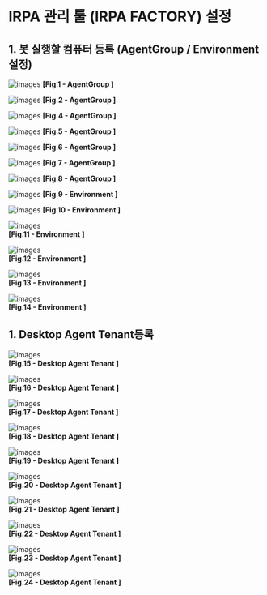 # IRPA 관리 툴 (IRPA FACTORY) 설정

## 1. 봇 실행할 컴퓨터 등록 (AgentGroup / Environment 설정)

![images](./img/modify_200616/image005-m.png)
**[Fig.1 - AgentGroup ]**

![images](./img/modify_200616/image006-m.png)
**[Fig.2 - AgentGroup ]**

![images](./img/modify_200616/image009-m.png)
**[Fig.4 - AgentGroup ]**

![images](./img/modify_200616/image010-m.png)
**[Fig.5 - AgentGroup ]**

![images](./img/modify_200616/image011-m.png)
**[Fig.6 - AgentGroup ]**

![images](./img/modify_200616/image012-m.png)
**[Fig.7 - AgentGroup ]**

![images](./img/modify_200616/image013-m.png)
**[Fig.8 - AgentGroup ]**

![images](./img/modify_200616/image014-m.png)
**[Fig.9 - Environment ]**

![images](./img/modify_200616/image007-m.png)
**[Fig.10 - Environment ]**

![images](./img/modify_200616/image008-m.png)  
**[Fig.11 - Environment ]**

![images](./img/modify_200616/image015-m.png)  
**[Fig.12 - Environment ]**

![images](./img/modify_200616/image016-m.png)  
**[Fig.13 - Environment ]**

![images](./img/modify_200616/image017-m.png)  
**[Fig.14 - Environment ]**

## 1. Desktop Agent Tenant등록

![images](./img/modify_200616/image018-m.png)  
**[Fig.15 - Desktop Agent Tenant ]**

![images](./img/modify_200616/image019-m.png)  
**[Fig.16 - Desktop Agent Tenant ]**

![images](./img/modify_200616/image020-m.png)  
**[Fig.17 - Desktop Agent Tenant ]**

![images](./img/modify_200616/image021-m.png)  
**[Fig.18 - Desktop Agent Tenant ]**

![images](./img/modify_200616/image022-m.png)  
**[Fig.19 - Desktop Agent Tenant ]**

![images](./img/modify_200616/image023-m.png)  
**[Fig.20 - Desktop Agent Tenant ]**

![images](./img/modify_200616/image024-m.png)  
**[Fig.21 - Desktop Agent Tenant ]**

![images](./img/modify_200616/image025-m.png)  
**[Fig.22 - Desktop Agent Tenant ]**

![images](./img/modify_200616/image026-m.png)  
**[Fig.23 - Desktop Agent Tenant ]**

![images](./img/modify_200616/image027-m.png)  
**[Fig.24 - Desktop Agent Tenant ]**


<!-- ![images](./img/image033.png)

![images](./img/image034.png)

![images](./img/image035.png)

![images](./img/image036.png)

![images](./img/image037.png)

![images](./img/image038.png)

![images](./img/image039.png)

![images](./img/image040.png)

![images](./img/image041.png)


![images](./img/modify_200210/image032.png)

![images](./img/modify_200210/image033.png)

![images](./img/modify_200210/image034.png) -->